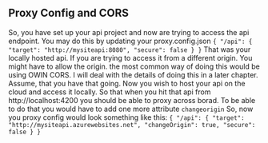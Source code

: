 ## Proxy Config and CORS
So, you have set up your api project and now are trying to access the api endpoint.
You may do this by updating your proxy.config.json
`{
  "/api": {
    "target": "http://mysiteapi:8080",
    "secure": false
  }
}`
That was your locally hosted api.
If you are trying to access it from a different origin. You might have to allow the origin.
the most common way of doing this would be using OWIN CORS.
I will deal with the details of doing this in a later chapter.
Assume, that you have that going.
Now you wish to host your api on the cloud and access it locally.
So that when you hit that api from http://localhost:4200 you should be able to proxy across borad.
To be able to do that you would have to add one more attribute `changeorigin`
So, now you proxy config would look something like this:
`{
  "/api": {
    "target": "http://mysiteapi.azurewebsites.net",
    "changeOrigin": true,
    "secure": false
  }
}`

